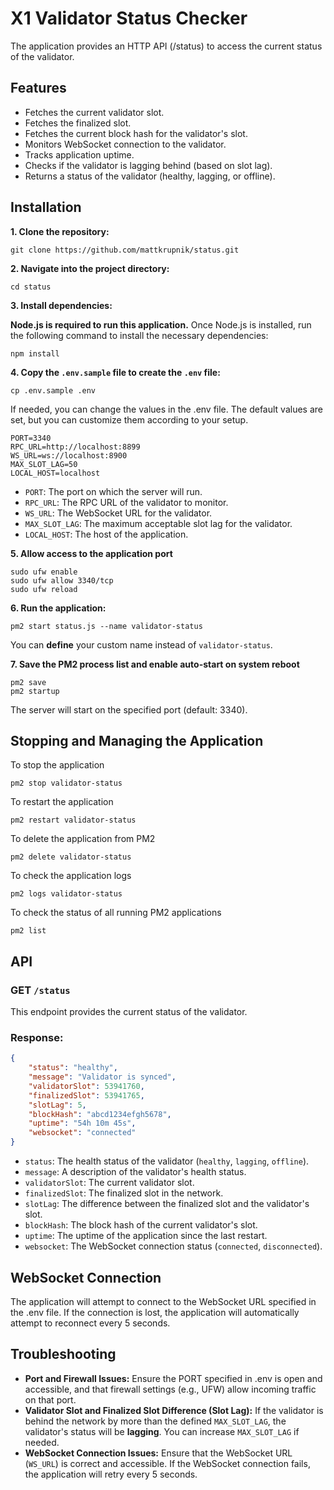 # X1 Validator Status Checker

The application provides an HTTP API (/status) to access the current status of the validator.

## Features

- Fetches the current validator slot.
- Fetches the finalized slot.
- Fetches the current block hash for the validator's slot.
- Monitors WebSocket connection to the validator.
- Tracks application uptime.
- Checks if the validator is lagging behind (based on slot lag).
- Returns a status of the validator (healthy, lagging, or offline).

## Installation

**1. Clone the repository:**
```
git clone https://github.com/mattkrupnik/status.git
```

**2. Navigate into the project directory:**
```
cd status
```

**3. Install dependencies:**

**Node.js is required to run this application.** Once Node.js is installed, run the following command to install the necessary dependencies:
```
npm install
```

**4. Copy the `.env.sample` file to create the `.env` file:**
```
cp .env.sample .env
```
If needed, you can change the values in the .env file. The default values are set, but you can customize them according to your setup.

```dotenv
PORT=3340
RPC_URL=http://localhost:8899
WS_URL=ws://localhost:8900
MAX_SLOT_LAG=50
LOCAL_HOST=localhost
```
- `PORT`: The port on which the server will run.
- `RPC_URL`: The RPC URL of the validator to monitor.
- `WS_URL`: The WebSocket URL for the validator.
- `MAX_SLOT_LAG`: The maximum acceptable slot lag for the validator.
- `LOCAL_HOST`: The host of the application.

**5. Allow access to the application port**
```shell
sudo ufw enable
sudo ufw allow 3340/tcp
sudo ufw reload
```
**6. Run the application:**
```shell
pm2 start status.js --name validator-status
```
You can **define** your custom name instead of `validator-status`.

**7. Save the PM2 process list and enable auto-start on system reboot**
```shell
pm2 save
pm2 startup
```
The server will start on the specified port (default: 3340).
## Stopping and Managing the Application

To stop the application
```shell
pm2 stop validator-status
```
To restart the application
```shell
pm2 restart validator-status
```
To delete the application from PM2
```shell
pm2 delete validator-status
```
To check the application logs
```shell
pm2 logs validator-status
```
To check the status of all running PM2 applications
```shell
pm2 list
```

## API
### GET `/status`
This endpoint provides the current status of the validator.

### Response:
```json
{
    "status": "healthy",
    "message": "Validator is synced",
    "validatorSlot": 53941760,
    "finalizedSlot": 53941765,
    "slotLag": 5,
    "blockHash": "abcd1234efgh5678",
    "uptime": "54h 10m 45s",
    "websocket": "connected"
}
```

- `status`: The health status of the validator (`healthy`, `lagging`, `offline`).
- `message`: A description of the validator's health status.
- `validatorSlot`: The current validator slot.
- `finalizedSlot`: The finalized slot in the network.
- `slotLag`: The difference between the finalized slot and the validator's slot.
- `blockHash`: The block hash of the current validator's slot.
- `uptime`: The uptime of the application since the last restart.
- `websocket`: The WebSocket connection status (`connected`, `disconnected`).

## WebSocket Connection

The application will attempt to connect to the WebSocket URL specified in the .env file. If the connection is lost, the application will automatically attempt to reconnect every 5 seconds.

## Troubleshooting

- **Port and Firewall Issues:** Ensure the PORT specified in .env is open and accessible, and that firewall settings (e.g., UFW) allow incoming traffic on that port.
- **Validator Slot and Finalized Slot Difference (Slot Lag):** If the validator is behind the network by more than the defined `MAX_SLOT_LAG`, the validator's status will be **lagging**. You can increase `MAX_SLOT_LAG` if needed.
- **WebSocket Connection Issues:** Ensure that the WebSocket URL (`WS_URL`) is correct and accessible. If the WebSocket connection fails, the application will retry every 5 seconds.
